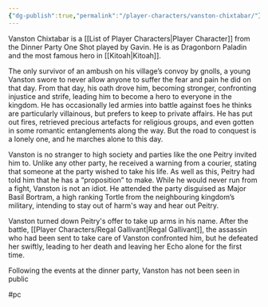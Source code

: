 ```yaml
---
{"dg-publish":true,"permalink":"/player-characters/vanston-chixtabar/"}
---
```



Vanston Chixtabar is a [[List of Player Characters\|Player Character]] from the Dinner Party One Shot played by Gavin. He is as Dragonborn Paladin and the most famous hero in [[Kitoah\|Kitoah]]. 

The only survivor of an ambush on his village’s convoy by gnolls, a young Vanston swore to never allow anyone to suffer the fear and pain he did on that day. From that day, his oath drove him, becoming stronger, confronting injustice and strife, leading him to become a hero to everyone in the kingdom. He has occasionally led armies into battle against foes he thinks are particularly villainous, but prefers to keep to private affairs. He has put out fires, retrieved precious artefacts for religious groups, and even gotten in some romantic entanglements along the way. But the road to conquest is a lonely one, and he marches alone to this day.

Vanston is no stranger to high society and parties like the one Peitry invited him to. Unlike any other party, he received a warning from a courier, stating that someone at the party wished to take his life. As well as this, Peitry had told him that he has a “proposition” to make. While he would never run from a fight, Vanston is not an idiot. He attended the party disguised as Major Basil Bortram, a high ranking Tortle from the neighbouring kingdom’s military, intending to stay out of harm's way and hear out Peitry. 

Vanston turned down Peitry's offer to take up arms in his name. After the battle, [[Player Characters/Regal Gallivant\|Regal Gallivant]], the assassin who had been sent to take care of Vanston confronted him, but he defeated her swiftly, leading to her death and leaving her Echo alone for the first time.

Following the events at the dinner party, Vanston has not been seen in public

#pc 